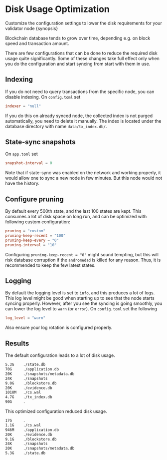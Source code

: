 <!--
order: 3
-->

# Disk Usage Optimization

Customize the configuration settings to lower the disk requirements for your validator node {synopsis}

Blockchain database tends to grow over time, depending e.g. on block
speed and transaction amount.

There are few configurations that can be done to reduce the required
disk usage quite significantly. Some of these changes take full effect
only when you do the configuration and start syncing from start with
them in use.

## Indexing

If you do not need to query transactions from the specific node, you can
disable indexing. On `config.toml` set

```toml
indexer = "null"
```

If you do this on already synced node, the collected index is not purged
automatically, you need to delete it manually. The index is located
under the database directory with name `data/tx_index.db/`.

## State-sync snapshots

On `app.toml` set

```toml
snapshot-interval = 0
```

Note that if state-sync was enabled on the network and working properly,
it would allow one to sync a new node in few minutes. But this node
would not have the history.

## Configure pruning

By default every 500th state, and the last 100 states are kept. This
consumes a lot of disk space on long run, and can be optimized with
following custom configuration:

```toml
pruning = "custom"
pruning-keep-recent = "100"
pruning-keep-every = "0"
pruning-interval = "10"
```

Configuring `pruning-keep-recent = "0"` might sound tempting, but this
will risk database corruption if the `andromedad` is killed for any reason.
Thus, it is recommended to keep the few latest states.

## Logging

By default the logging level is set to `info`, and this produces a lot of
logs. This log level might be good when starting up to see that the
node starts syncing properly. However, after you see the syncing is
going smoothly, you can lower the log level to `warn` (or `error`). On
`config.toml` set the following

```toml
log_level = "warn"
```

Also ensure your log rotation is configured properly.

## Results

The default configuration leads to a lot of disk usage.

```bash
5.3G    ./state.db
70G     ./application.db
20K     ./snapshots/metadata.db
24K     ./snapshots
9.0G    ./blockstore.db
20K     ./evidence.db
1018M   ./cs.wal
4.7G    ./tx_index.db
90G     .
```

This optimized configuration reduced disk usage.

```bash
17G     .
1.1G    ./cs.wal
946M    ./application.db
20K     ./evidence.db
9.1G    ./blockstore.db
24K     ./snapshots
20K     ./snapshots/metadata.db
5.3G    ./state.db
```
